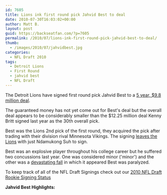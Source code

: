 ```yaml
---
id: 7605
title: Lions ink first round pick Jahvid Best to deal
date: 2010-07-30T16:03:02+00:00
author: Matt B.
layout: post
guid: https://backseatfan.com/?p=7605
permalink: /2010/07/lions-ink-first-round-pick-jahvid-best-to-deal/
thumb:
  - /images/2010/07/jahvidbest.jpg
categories:
  - NFL Draft 2010
tags:
  - Detroit Lions
  - First Round
  - jahvid best
  - NFL Draft
---
```


<div class="entry">
  <p>
    The Detroit Lions have signed first round pick Jahvid Best to a <a href="https://profootballtalk.nbcsports.com/2010/07/30/lions-get-one-of-their-first-rounders-under-contract/">5 year, $9.8 million deal</a>.
  </p>

  <p>
    The guaranteed money has not yet come out for Best's deal but the overall deal appears to be considerably smaller than the $12.25 million deal Kenny Britt signed last year as the 30th overall pick.
  </p>

  <p>
    Best was the Lions 2nd pick of the first round, they acquired the pick after trading with their division rival Minnesota Vikings. The signing <a href="https://backseatfan.com/2010/05/2010-nfl-draft-rookie-signing-status-team-by-team/">leaves the Lions</a> with just Ndamukong Suh to sign.
  </p>

  <p>
    Best was an explosive player throughout his college career but he suffered two concussions last year. One was considered minor ('minor') and the other was a <a href="https://backseatfan.com/2009/11/jahvid-best-suffers-severe-neck-injuryin-california-vs-oregon-state-game-video/">devastating fall</a> in which it appeared Best was paralyzed.
  </p>

  <p>
    To keep track of all of the NFL Draft Signings check out our <a href="https://backseatfan.com/index.php/2010/04/2010-nfl-draft-rookie-signing-status/">2010 NFL Draft Rookie Signing Status</a>
  </p>

  <p>
    <strong>Jahvid Best Highlights:</strong><br />
  </p>
</div>

